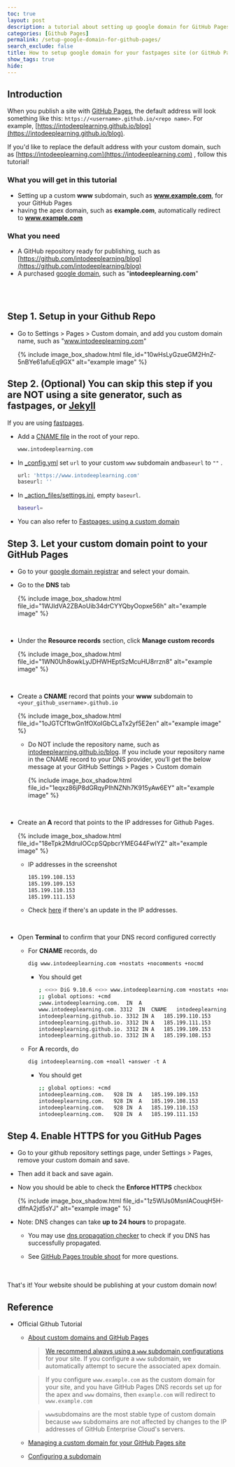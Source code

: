 ```yaml
---
toc: true
layout: post
description: a tutorial about setting up google domain for GitHub Pages
categories: [Github Pages]
permalink: /setup-google-domain-for-github-pages/
search_exclude: false
title: How to setup google domain for your fastpages site (or GitHub Pages)
show_tags: true
hide: 
---
```

## Introduction

When you publish a site with [GitHub Pages](https://pages.github.com), the default address will look something like this: `https://<username>.github.io/<repo name>`. For example, [https://intodeeplearning.github.io/blog](https://intodeeplearning.github.io/blog).

If you'd like to replace the default address with your custom domain, such as [https://intodeeplearning.com](https://intodeeplearning.com) , follow this tutorial!

### What you will get in this tutorial

- Setting up a custom **www** subdomain, such as **www.example.com**, for your GitHub Pages
- having the apex domain, such as  **example.com**, automatically redirect to **www.example.com**

### What you need

- A GitHub repository ready for publishing, such as [https://github.com/intodeeplearning/blog](https://github.com/intodeeplearning/blog)
- A purchased [google domain](https://domains.google), such as "**intodeeplearning.com**"

<br><br>

## Step 1. Setup in your Github Repo

- Go to Settings > Pages > Custom domain, and add you custom domain name, such as "www.intodeeplearning.com"
    
    {% include image_box_shadow.html file_id="10wHsLyGzueGM2HnZ-5nBYe61afuEq9GX" alt="example image" %}
    

## Step 2. (Optional) You can skip this step if you are NOT using a site generator, such as fastpages, or [Jekyll](https://jekyllrb.com)

If you are using [fastpages](https://fastpages.fast.ai).

- Add a [CNAME file](https://github.com/fastai/fastpages/blob/master/CNAME) in the root of your repo.
    
    ```markdown
    www.intodeeplearning.com
    ```
    
- In [_config.yml](https://github.com/fastai/fastpages/blob/master/_config.yml) set `url` to your custom `www` subdomain and`baseurl` to `""` .
    
    ```bash
    url: 'https://www.intodeeplearning.com'
    baseurl: ''
    ```
    
- In [_action_files/settings.ini](https://github.com/fastai/fastpages/tree/master/_action_files), empty `baseurl`.
    
    ```bash
    baseurl=
    ```
    
- You can also refer to [Fastpages: using a custom domain](https://github.com/fastai/fastpages/blob/master/_fastpages_docs/_setup_pr_template.md#optional-using-a-custom-domain)

## Step 3. Let your custom domain point to your GitHub Pages

- Go to your [google domain registrar](https://domains.google.com/registrar/) and select your domain.

- Go to the **DNS** tab
    
    {% include image_box_shadow.html file_id="1WJldVA2ZBAoUib34drCYYQbyOopxe56h" alt="example image" %}
<br>
    
- Under the **Resource records** section, click **Manage custom records**
    
    {% include image_box_shadow.html file_id="1WN0Uh8owkLyJDHWHEptSzMcuHU8rrzn8" alt="example image" %}
<br>
    
- Create a **CNAME** record that points your **www** subdomain to `<your_github_username>.github.io`

    {% include image_box_shadow.html file_id="1oJGTCf1twGn1fOXoIGbCLaTx2yf5E2en" alt="example image" %}
    
    - Do NOT include the repository name, such as [intodeeplearning.github.io/blog](http://intodeeplearning.github.io/blog). If you include your repository name in the CNAME record to your DNS provider, you’ll get the below message at your GitHub Settings > Pages > Custom domain
        
        {% include image_box_shadow.html file_id="1eqxz86jP8dGRqyPIhNZNh7K915yAw6EY" alt="example image" %}
<br>
        
- Create an **A** record that points to the IP addresses for Github Pages.
    
    {% include image_box_shadow.html file_id="18eTpk2MdrulOCcpSQpbcrYMEG44FwIYZ" alt="example image" %}
    
    - IP addresses in the screenshot
        
        ```markdown
        185.199.108.153
        185.199.109.153
        185.199.110.153
        185.199.111.153
        ```
        
    - Check [here](https://docs.github.com/en/pages/configuring-a-custom-domain-for-your-github-pages-site/managing-a-custom-domain-for-your-github-pages-site#configuring-an-apex-domain) if there's an update in the IP addresses.
<br>

- Open **Terminal** to confirm that your DNS record configured correctly

    - For **CNAME** records, do
        
        ```markdown
        dig www.intodeeplearning.com +nostats +nocomments +nocmd
        ```
        - You should get

            ```bash
            ; <<>> DiG 9.10.6 <<>> www.intodeeplearning.com +nostats +nocomments +nocmd
            ;; global options: +cmd
            ;www.intodeeplearning.com.	IN	A
            www.intodeeplearning.com. 3312	IN	CNAME	intodeeplearning.github.io.
            intodeeplearning.github.io. 3312 IN	A	185.199.110.153
            intodeeplearning.github.io. 3312 IN	A	185.199.111.153
            intodeeplearning.github.io. 3312 IN	A	185.199.109.153
            intodeeplearning.github.io. 3312 IN	A	185.199.108.153
            ```
        
    - For **A** records, do
        
        ```markdown
        dig intodeeplearning.com +noall +answer -t A
        ```
         - You should get

            ```bash
            ;; global options: +cmd
            intodeeplearning.com.	928	IN	A	185.199.109.153
            intodeeplearning.com.	928	IN	A	185.199.108.153
            intodeeplearning.com.	928	IN	A	185.199.110.153
            intodeeplearning.com.	928	IN	A	185.199.111.153
            ```
        

## Step 4. Enable HTTPS for you GitHub Pages

- Go to your github repository settings page, under Settings > Pages, remove your custom domain and save.

- Then add it back and save again.

- Now you should be able to check the **Enforce HTTPS** checkbox
    
    {% include image_box_shadow.html file_id="1z5WlJs0MsnlACouqH5H-dlfnA2jd5sYJ" alt="example image" %}
    

- Note: DNS changes can take **up to 24 hours** to propagate. 

    - You may use [dns propagation checker](https://www.whatsmydns.net/#A/intodeeplearning.com) to check if you DNS has successfully propagated.

    - See [GitHub Pages trouble shoot](https://docs.github.com/en/pages/configuring-a-custom-domain-for-your-github-pages-site/troubleshooting-custom-domains-and-github-pages) for more questions.

<br><br>
That's it! Your website should be publishing at your custom domain now!

## Reference

- Official Github Tutorial
    - [About custom domains and GitHub Pages](https://docs.github.com/en/enterprise-cloud@latest/pages/configuring-a-custom-domain-for-your-github-pages-site/about-custom-domains-and-github-pages)
        
        > [We recommend always using a `www` subdomain configurations](https://docs.github.com/en/enterprise-cloud@latest/pages/configuring-a-custom-domain-for-your-github-pages-site/about-custom-domains-and-github-pages) for your site. If you configure a `www` subdomain, we automatically attempt to secure the associated apex domain.
        > 
        
        > If you configure `www.example.com` as the custom domain for your site, and you have GitHub Pages DNS records set up for the apex and `www` domains, then `example.com` will redirect to `www.example.com`
        > 
        
        > `www`subdomains are the most stable type of custom domain because `www` subdomains are not affected by changes to the IP addresses of GitHub Enterprise Cloud's servers.
        > 
    - [Managing a custom domain for your GitHub Pages site](https://docs.github.com/en/pages/configuring-a-custom-domain-for-your-github-pages-site/managing-a-custom-domain-for-your-github-pages-site#configuring-a-records-with-your-dns-provider)
    - [Configuring a subdomain](https://docs.github.com/en/pages/configuring-a-custom-domain-for-your-github-pages-site/managing-a-custom-domain-for-your-github-pages-site#configuring-a-subdomain)
